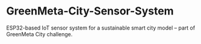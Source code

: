 # GreenMeta-City-Sensor-System
ESP32-based IoT sensor system for a sustainable smart city model – part of GreenMeta City challenge.
